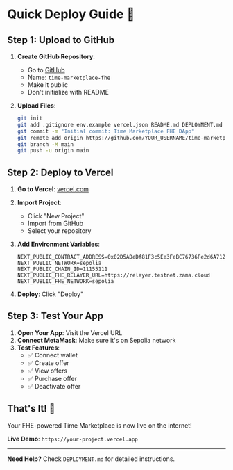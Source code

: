 # Quick Deploy Guide 🚀

## Step 1: Upload to GitHub

1. **Create GitHub Repository**:
   - Go to [GitHub](https://github.com/new)
   - Name: `time-marketplace-fhe`
   - Make it public
   - Don't initialize with README

2. **Upload Files**:
   ```bash
   git init
   git add .gitignore env.example vercel.json README.md DEPLOYMENT.md package.json package-lock.json next.config.js tailwind.config.js postcss.config.js tsconfig.json app/ contracts/package.json contracts/package-lock.json contracts/hardhat.config.js contracts/env.example contracts/contracts/ contracts/scripts/ .github/
   git commit -m "Initial commit: Time Marketplace FHE DApp"
   git remote add origin https://github.com/YOUR_USERNAME/time-marketplace-fhe.git
   git branch -M main
   git push -u origin main
   ```

## Step 2: Deploy to Vercel

1. **Go to Vercel**: [vercel.com](https://vercel.com)

2. **Import Project**:
   - Click "New Project"
   - Import from GitHub
   - Select your repository

3. **Add Environment Variables**:
   ```
   NEXT_PUBLIC_CONTRACT_ADDRESS=0x02D5ADeDf81F3c5Ee3FeBC76736Fe2d6A7124e51
   NEXT_PUBLIC_NETWORK=sepolia
   NEXT_PUBLIC_CHAIN_ID=11155111
   NEXT_PUBLIC_FHE_RELAYER_URL=https://relayer.testnet.zama.cloud
   NEXT_PUBLIC_FHE_NETWORK=sepolia
   ```

4. **Deploy**: Click "Deploy"

## Step 3: Test Your App

1. **Open Your App**: Visit the Vercel URL
2. **Connect MetaMask**: Make sure it's on Sepolia network
3. **Test Features**:
   - ✅ Connect wallet
   - ✅ Create offer
   - ✅ View offers
   - ✅ Purchase offer
   - ✅ Deactivate offer

## That's It! 🎉

Your FHE-powered Time Marketplace is now live on the internet!

**Live Demo**: `https://your-project.vercel.app`

---

**Need Help?** Check `DEPLOYMENT.md` for detailed instructions.
